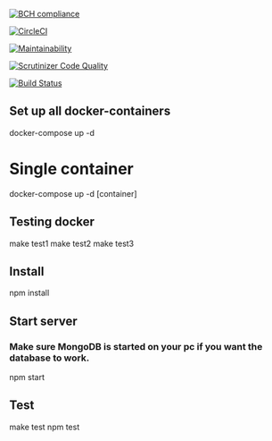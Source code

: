 [![BCH compliance](https://bettercodehub.com/edge/badge/Ara95/ramverk2?branch=master)](https://bettercodehub.com/)


[![CircleCI](https://circleci.com/gh/Ara95/ramverk2.svg?style=svg)](https://circleci.com/gh/Ara95/ramverk2)

[![Maintainability](https://api.codeclimate.com/v1/badges/ee57af7666d651cfb49c/maintainability)](https://codeclimate.com/github/Ara95/ramverk2/maintainability)

[![Scrutinizer Code Quality](https://scrutinizer-ci.com/g/Ara95/ramverk2/badges/quality-score.png?b=master)](https://scrutinizer-ci.com/g/Ara95/ramverk2/?branch=master)

[![Build Status](https://scrutinizer-ci.com/g/Ara95/ramverk2/badges/build.png?b=master)](https://scrutinizer-ci.com/g/Ara95/ramverk2/build-status/master)


## Set up all docker-containers
docker-compose up -d

# Single container
docker-compose up -d [container]

## Testing docker
make test1
make test2
make test3

## Install
npm install

## Start server
### Make sure MongoDB is started on your pc if you want the database to work.
npm start

## Test
make test
npm test
